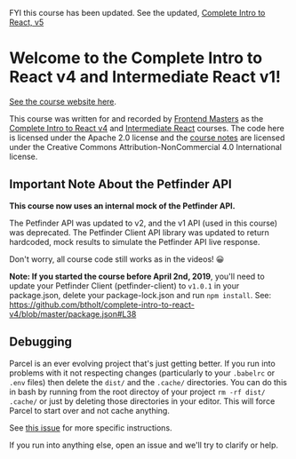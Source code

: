 
FYI this course has been updated. See the updated, [Complete Intro to React, v5](https://github.com/btholt/complete-intro-to-react-v5)

# Welcome to the Complete Intro to React v4 and Intermediate React v1!

[See the course website here][v4].

This course was written for and recorded by [Frontend Masters][fem] as the [Complete Intro to React v4][course] and [Intermediate React][course-intermediate] courses. The code here is licensed under the Apache 2.0 license and the [course notes][v4] are licensed under the Creative Commons Attribution-NonCommercial 4.0 International license.

## Important Note About the Petfinder API

__This course now uses an internal mock of the Petfinder API.__ 

The Petfinder API was updated to v2, and the v1 API (used in this course) was deprecated. The Petfinder Client API library was updated to return hardcoded, mock results to simulate the Petfinder API live response.

Don't worry, all course code still works as in the videos! 😀

**Note: If you started the course before April 2nd, 2019**, you'll need to update your Petfinder Client (petfinder-client) to `v1.0.1` in your package.json, delete your package-lock.json and run `npm install`. See: https://github.com/btholt/complete-intro-to-react-v4/blob/master/package.json#L38

## Debugging

Parcel is an ever evolving project that's just getting better. If you run into problems with it not respecting changes (particularly to your `.babelrc` or `.env` files) then delete the `dist/` and the `.cache/` directories. You can do this in bash by running from the root directoy of your project `rm -rf dist/ .cache/` or just by deleting those directories in your editor. This will force Parcel to start over and not cache anything.

See [this issue](https://github.com/btholt/complete-intro-to-react-v4/issues/3#issuecomment-425124265) for more specific instructions.

If you run into anything else, open an issue and we'll try to clarify or help.

[v4]: https://bit.ly/react-v4
[fem]: https://frontendmasters.com/
[course]: https://frontendmasters.com/courses/complete-react-v4/
[course-intermediate]: https://frontendmasters.com/courses/intermediate-react/
